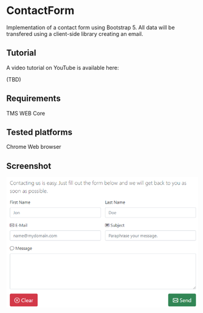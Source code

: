 # ContactForm
Implementation of a contact form using Bootstrap 5. All data will be transfered using a client-side library creating an email.

## Tutorial
A video tutorial on YouTube is available here:

(TBD)

## Requirements
TMS WEB Core

## Tested platforms
Chrome Web browser

## Screenshot
![Screenshot](./screenshot.png)
